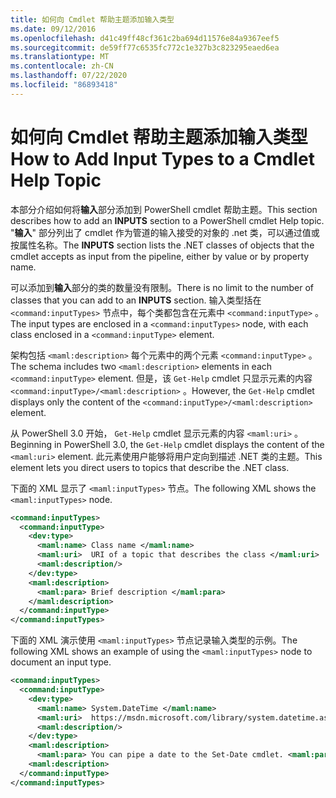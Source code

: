 ```yaml
---
title: 如何向 Cmdlet 帮助主题添加输入类型
ms.date: 09/12/2016
ms.openlocfilehash: d41c49ff48cf361c2ba694d11576e84a9367eef5
ms.sourcegitcommit: de59ff77c6535fc772c1e327b3c823295eaed6ea
ms.translationtype: MT
ms.contentlocale: zh-CN
ms.lasthandoff: 07/22/2020
ms.locfileid: "86893418"
---
```

# <a name="how-to-add-input-types-to-a-cmdlet-help-topic"></a><span data-ttu-id="371da-102">如何向 Cmdlet 帮助主题添加输入类型</span><span class="sxs-lookup"><span data-stu-id="371da-102">How to Add Input Types to a Cmdlet Help Topic</span></span>

<span data-ttu-id="371da-103">本部分介绍如何将**输入**部分添加到 PowerShell cmdlet 帮助主题。</span><span class="sxs-lookup"><span data-stu-id="371da-103">This section describes how to add an **INPUTS** section to a PowerShell cmdlet Help topic.</span></span> <span data-ttu-id="371da-104">"**输入**" 部分列出了 cmdlet 作为管道的输入接受的对象的 .net 类，可以通过值或按属性名称。</span><span class="sxs-lookup"><span data-stu-id="371da-104">The **INPUTS** section lists the .NET classes of objects that the cmdlet accepts as input from the pipeline, either by value or by property name.</span></span>

<span data-ttu-id="371da-105">可以添加到**输入**部分的类的数量没有限制。</span><span class="sxs-lookup"><span data-stu-id="371da-105">There is no limit to the number of classes that you can add to an **INPUTS** section.</span></span> <span data-ttu-id="371da-106">输入类型括在 `<command:inputTypes>` 节点中，每个类都包含在元素中 `<command:inputType>` 。</span><span class="sxs-lookup"><span data-stu-id="371da-106">The input types are enclosed in a `<command:inputTypes>` node, with each class enclosed in a `<command:inputType>` element.</span></span>

<span data-ttu-id="371da-107">架构包括 `<maml:description>` 每个元素中的两个元素 `<command:inputType>` 。</span><span class="sxs-lookup"><span data-stu-id="371da-107">The schema includes two `<maml:description>` elements in each `<command:inputType>` element.</span></span>
<span data-ttu-id="371da-108">但是，该 `Get-Help` cmdlet 只显示元素的内容 `<command:inputType>/<maml:description>` 。</span><span class="sxs-lookup"><span data-stu-id="371da-108">However, the `Get-Help` cmdlet displays only the content of the `<command:inputType>/<maml:description>` element.</span></span>

<span data-ttu-id="371da-109">从 PowerShell 3.0 开始， `Get-Help` cmdlet 显示元素的内容 `<maml:uri>` 。</span><span class="sxs-lookup"><span data-stu-id="371da-109">Beginning in PowerShell 3.0, the `Get-Help` cmdlet displays the content of the `<maml:uri>` element.</span></span>
<span data-ttu-id="371da-110">此元素使用户能够将用户定向到描述 .NET 类的主题。</span><span class="sxs-lookup"><span data-stu-id="371da-110">This element lets you direct users to topics that describe the .NET class.</span></span>

<span data-ttu-id="371da-111">下面的 XML 显示了 `<maml:inputTypes>` 节点。</span><span class="sxs-lookup"><span data-stu-id="371da-111">The following XML shows the `<maml:inputTypes>` node.</span></span>

```xml
<command:inputTypes>
  <command:inputType>
    <dev:type>
      <maml:name> Class name </maml:name>
      <maml:uri>  URI of a topic that describes the class </maml:uri>
      <maml:description/>
    </dev:type>
    <maml:description>
      <maml:para> Brief description </maml:para>
    </maml:description>
  </command:inputType>
</command:inputTypes>
```

<span data-ttu-id="371da-112">下面的 XML 演示使用 `<maml:inputTypes>` 节点记录输入类型的示例。</span><span class="sxs-lookup"><span data-stu-id="371da-112">The following XML shows an example of using the `<maml:inputTypes>` node to document an input type.</span></span>

```xml
<command:inputTypes>
  <command:inputType>
    <dev:type>
      <maml:name> System.DateTime </maml:name>
      <maml:uri>  https://msdn.microsoft.com/library/system.datetime.aspx </maml:uri>
      <maml:description/>
    </dev:type>
    <maml:description>
      <maml:para> You can pipe a date to the Set-Date cmdlet. <maml:para>
    <maml:description>
  </command:inputType>
</command:inputTypes>
```
